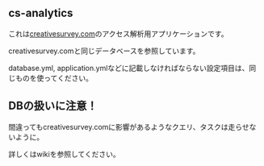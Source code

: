 ## cs-analytics

これは[creativesurvey.com](https://github.com/CreativeSurveyApp/creativesurvey.com)のアクセス解析用アプリケーションです。

creativesurvey.comと同じデータベースを参照しています。

database.yml, application.ymlなどに記載しなければならない設定項目は、同じものを使ってください。

## DBの扱いに注意！
間違ってもcreativesurvey.comに影響があるようなクエリ、タスクは走らせないように。


詳しくはwikiを参照してください。
